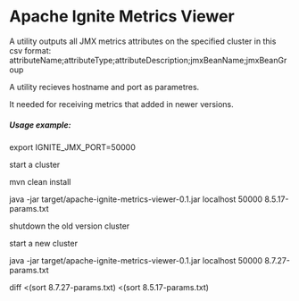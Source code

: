 # Apache Ignite Metrics Viewer

A utility outputs all JMX metrics attributes on the specified cluster in this csv format:
attributeName;attributeType;attributeDescription;jmxBeanName;jmxBeanGroup

A utility recieves hostname and port as parametres.

It needed for receiving metrics that added in newer versions.

##### Usage example:
export IGNITE_JMX_PORT=50000

start a cluster

mvn clean install

java -jar target/apache-ignite-metrics-viewer-0.1.jar localhost 50000 8.5.17-params.txt

shutdown the old version cluster

start a new cluster

java -jar target/apache-ignite-metrics-viewer-0.1.jar localhost 50000 8.7.27-params.txt

diff <(sort 8.7.27-params.txt) <(sort 8.5.17-params.txt)
